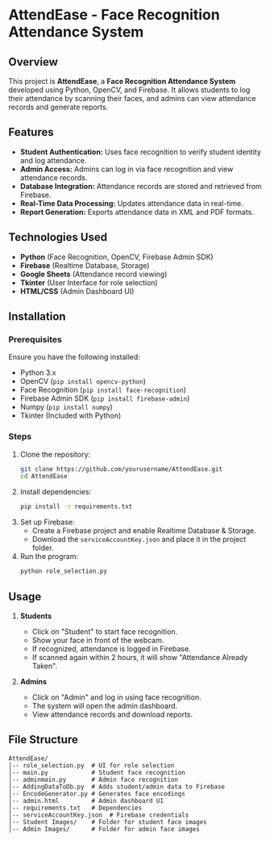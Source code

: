 # AttendEase - Face Recognition Attendance System

## Overview
This project is **AttendEase**, a **Face Recognition Attendance System** developed using Python, OpenCV, and Firebase. It allows students to log their attendance by scanning their faces, and admins can view attendance records and generate reports.

## Features
- **Student Authentication:** Uses face recognition to verify student identity and log attendance.
- **Admin Access:** Admins can log in via face recognition and view attendance records.
- **Database Integration:** Attendance records are stored and retrieved from Firebase.
- **Real-Time Data Processing:** Updates attendance data in real-time.
- **Report Generation:** Exports attendance data in XML and PDF formats.

## Technologies Used
- **Python** (Face Recognition, OpenCV, Firebase Admin SDK)
- **Firebase** (Realtime Database, Storage)
- **Google Sheets** (Attendance record viewing)
- **Tkinter** (User Interface for role selection)
- **HTML/CSS** (Admin Dashboard UI)

## Installation
### Prerequisites
Ensure you have the following installed:
- Python 3.x
- OpenCV (`pip install opencv-python`)
- Face Recognition (`pip install face-recognition`)
- Firebase Admin SDK (`pip install firebase-admin`)
- Numpy (`pip install numpy`)
- Tkinter (Included with Python)

### Steps
1. Clone the repository:
   ```sh
   git clone https://github.com/yourusername/AttendEase.git
   cd AttendEase
   ```
2. Install dependencies:
   ```sh
   pip install -r requirements.txt
   ```
3. Set up Firebase:
   - Create a Firebase project and enable Realtime Database & Storage.
   - Download the `serviceAccountKey.json` and place it in the project folder.
4. Run the program:
   ```sh
   python role_selection.py
   ```

## Usage
1. **Students**
   - Click on "Student" to start face recognition.
   - Show your face in front of the webcam.
   - If recognized, attendance is logged in Firebase.
   - If scanned again within 2 hours, it will show "Attendance Already Taken".

2. **Admins**
   - Click on "Admin" and log in using face recognition.
   - The system will open the admin dashboard.
   - View attendance records and download reports.

## File Structure
```
AttendEase/
│-- role_selection.py  # UI for role selection
│-- main.py            # Student face recognition
│-- adminmain.py       # Admin face recognition
│-- AddingDataToDb.py  # Adds student/admin data to Firebase
│-- EncodeGenerator.py # Generates face encodings
│-- admin.html         # Admin dashboard UI
│-- requirements.txt   # Dependencies
│-- serviceAccountKey.json  # Firebase credentials
│-- Student Images/    # Folder for student face images
│-- Admin Images/      # Folder for admin face images
```
